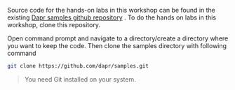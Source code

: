 Source code for the hands-on labs in this workshop can be found in the existing [Dapr samples github repository](https://github.com/dapr/samples) . To do the hands on labs in this workshop, clone this repository.

Open command prompt and navigate to a directory/create a directory where you want to keep the code. Then clone the samples directory with following command

```bash
git clone https://github.com/dapr/samples.git

```
> You need Git installed on your system. 
